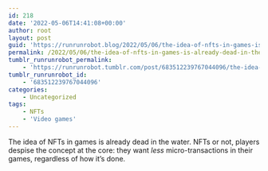 ```yaml
---
id: 218
date: '2022-05-06T14:41:08+00:00'
author: root
layout: post
guid: 'https://runrunrobot.blog/2022/05/06/the-idea-of-nfts-in-games-is-already-dead-in-the/'
permalink: /2022/05/06/the-idea-of-nfts-in-games-is-already-dead-in-the/
tumblr_runrunrobot_permalink:
    - 'https://runrunrobot.tumblr.com/post/683512239767044096/the-idea-of-nfts-in-games-is-already-dead-in-the'
tumblr_runrunrobot_id:
    - '683512239767044096'
categories:
    - Uncategorized
tags:
    - NFTs
    - 'Video games'
---
```


The idea of NFTs in games is already dead in the water. NFTs or not, players despise the concept at the core: they want *less* micro-transactions in their games, regardless of how it’s done.